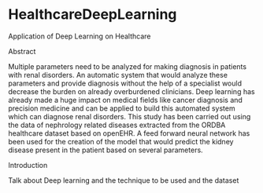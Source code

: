 # HealthcareDeepLearning
Application of Deep Learning on Healthcare

Abstract

Multiple parameters need to be analyzed for making diagnosis in patients with renal disorders. An automatic system that would analyze these parameters and provide diagnosis without the help of a specialist would decrease the burden on already overburdened clinicians. Deep learning has already made a huge impact on medical fields like cancer diagnosis and precision medicine and can be applied to build this automated system which can diagnose renal disorders. This study has been carried out using the data of nephrology related diseases extracted from the ORDBA healthcare dataset based on openEHR. A feed forward neural network has been used for the creation of the model that would predict the kidney disease present in the patient based on several parameters.

Introduction

Talk about Deep learning and the technique to be used and the dataset
